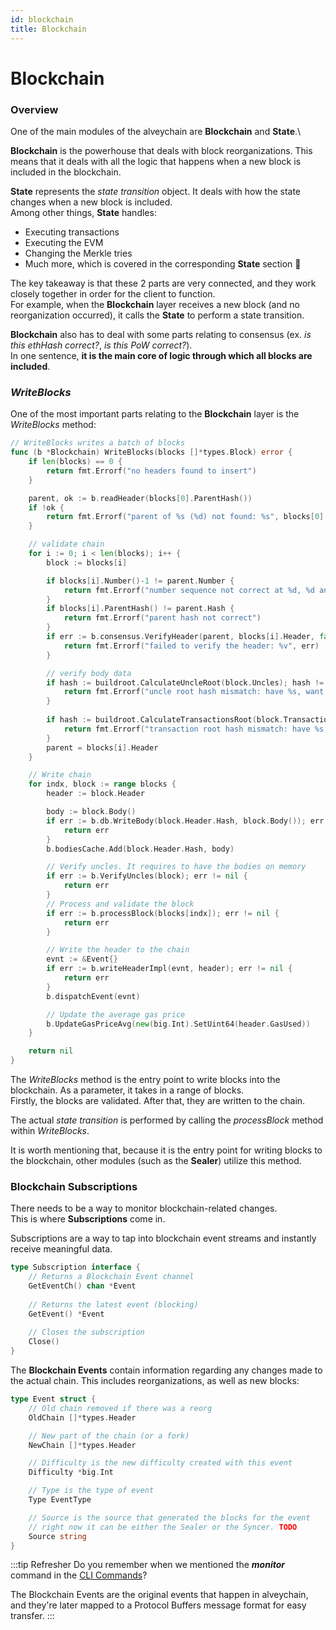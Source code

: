```yaml
---
id: blockchain
title: Blockchain
---
```


# Blockchain

### Overview

One of the main modules of the alveychain are **Blockchain** and **State**.\


**Blockchain** is the powerhouse that deals with block reorganizations. This means that it deals with all the logic that happens when a new block is included in the blockchain.

**State** represents the _state transition_ object. It deals with how the state changes when a new block is included.\
Among other things, **State** handles:

* Executing transactions
* Executing the EVM
* Changing the Merkle tries
* Much more, which is covered in the corresponding **State** section 🙂

The key takeaway is that these 2 parts are very connected, and they work closely together in order for the client to function.\
For example, when the **Blockchain** layer receives a new block (and no reorganization occurred), it calls the **State** to perform a state transition.

**Blockchain** also has to deal with some parts relating to consensus (ex. _is this ethHash correct?_, _is this PoW correct?_).\
In one sentence, **it is the main core of logic through which all blocks are included**.

### _WriteBlocks_

One of the most important parts relating to the **Blockchain** layer is the _WriteBlocks_ method:

```go
// WriteBlocks writes a batch of blocks
func (b *Blockchain) WriteBlocks(blocks []*types.Block) error {
	if len(blocks) == 0 {
		return fmt.Errorf("no headers found to insert")
	}

	parent, ok := b.readHeader(blocks[0].ParentHash())
	if !ok {
		return fmt.Errorf("parent of %s (%d) not found: %s", blocks[0].Hash().String(), blocks[0].Number(), blocks[0].ParentHash())
	}

	// validate chain
	for i := 0; i < len(blocks); i++ {
		block := blocks[i]

		if blocks[i].Number()-1 != parent.Number {
			return fmt.Errorf("number sequence not correct at %d, %d and %d", i, blocks[i].Number(), parent.Number)
		}
		if blocks[i].ParentHash() != parent.Hash {
			return fmt.Errorf("parent hash not correct")
		}
		if err := b.consensus.VerifyHeader(parent, blocks[i].Header, false, true); err != nil {
			return fmt.Errorf("failed to verify the header: %v", err)
		}

		// verify body data
		if hash := buildroot.CalculateUncleRoot(block.Uncles); hash != blocks[i].Header.Sha3Uncles {
			return fmt.Errorf("uncle root hash mismatch: have %s, want %s", hash, blocks[i].Header.Sha3Uncles)
		}
		
		if hash := buildroot.CalculateTransactionsRoot(block.Transactions); hash != blocks[i].Header.TxRoot {
			return fmt.Errorf("transaction root hash mismatch: have %s, want %s", hash, blocks[i].Header.TxRoot)
		}
		parent = blocks[i].Header
	}

	// Write chain
	for indx, block := range blocks {
		header := block.Header

		body := block.Body()
		if err := b.db.WriteBody(block.Header.Hash, block.Body()); err != nil {
			return err
		}
		b.bodiesCache.Add(block.Header.Hash, body)

		// Verify uncles. It requires to have the bodies on memory
		if err := b.VerifyUncles(block); err != nil {
			return err
		}
		// Process and validate the block
		if err := b.processBlock(blocks[indx]); err != nil {
			return err
		}

		// Write the header to the chain
		evnt := &Event{}
		if err := b.writeHeaderImpl(evnt, header); err != nil {
			return err
		}
		b.dispatchEvent(evnt)

		// Update the average gas price
		b.UpdateGasPriceAvg(new(big.Int).SetUint64(header.GasUsed))
	}

	return nil
}
```

The _WriteBlocks_ method is the entry point to write blocks into the blockchain. As a parameter, it takes in a range of blocks.\
Firstly, the blocks are validated. After that, they are written to the chain.

The actual _state transition_ is performed by calling the _processBlock_ method within _WriteBlocks_.

It is worth mentioning that, because it is the entry point for writing blocks to the blockchain, other modules (such as the **Sealer**) utilize this method.

### Blockchain Subscriptions

There needs to be a way to monitor blockchain-related changes.\
This is where **Subscriptions** come in.

Subscriptions are a way to tap into blockchain event streams and instantly receive meaningful data.

```go
type Subscription interface {
    // Returns a Blockchain Event channel
	GetEventCh() chan *Event
	
	// Returns the latest event (blocking)
	GetEvent() *Event
	
	// Closes the subscription
	Close()
}
```

The **Blockchain Events** contain information regarding any changes made to the actual chain. This includes reorganizations, as well as new blocks:

```go
type Event struct {
	// Old chain removed if there was a reorg
	OldChain []*types.Header

	// New part of the chain (or a fork)
	NewChain []*types.Header

	// Difficulty is the new difficulty created with this event
	Difficulty *big.Int

	// Type is the type of event
	Type EventType

	// Source is the source that generated the blocks for the event
	// right now it can be either the Sealer or the Syncer. TODO
	Source string
}
```

:::tip Refresher Do you remember when we mentioned the _**monitor**_ command in the [CLI Commands](../../get-started/cli-commands/)?

The Blockchain Events are the original events that happen in alveychain, and they're later mapped to a Protocol Buffers message format for easy transfer. :::
